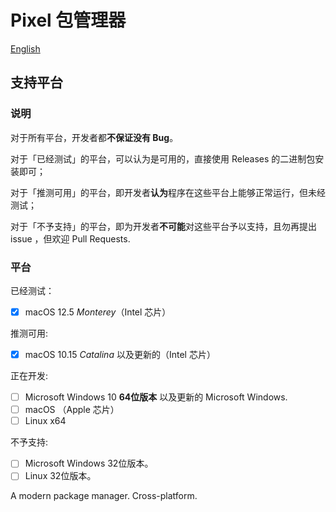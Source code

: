 # Pixel 包管理器

[English](../README.md)

## 支持平台

### 说明

对于所有平台，开发者都**不保证没有 Bug**。

对于「已经测试」的平台，可以认为是可用的，直接使用 Releases 的二进制包安装即可；

对于「推测可用」的平台，即开发者**认为**程序在这些平台上能够正常运行，但未经测试；

对于「不予支持」的平台，即为开发者**不可能**对这些平台予以支持，且勿再提出 issue ，但欢迎 Pull Requests.

### 平台

已经测试：

- [x] macOS 12.5 *Monterey*（Intel 芯片）

推测可用:

- [x] macOS 10.15 *Catalina* 以及更新的（Intel 芯片）

正在开发:

- [ ] Microsoft Windows 10 **64位版本** 以及更新的 Microsoft Windows.
- [ ] macOS （Apple 芯片）
- [ ] Linux x64

不予支持:

- [ ] Microsoft Windows 32位版本。
- [ ] Linux 32位版本。

A modern package manager. Cross-platform.
